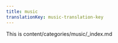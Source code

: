 ```yaml
---
title: music
translationKey: music-translation-key
---
```


This is content/categories/music/_index.md
